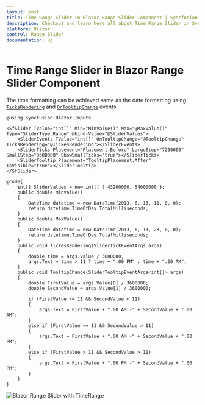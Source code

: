 ```yaml
---
layout: post
title: Time Range Slider in Blazor Range Slider Component | Syncfusion
description: Checkout and learn here all about Time Range Slider in Syncfusion Blazor Range Slider component and more.
platform: Blazor
control: Range Slider
documentation: ug
---
```


# Time Range Slider in Blazor Range Slider Component

The time formatting can be achieved same as the date formatting using [`TicksRendering`](https://help.syncfusion.com/cr/blazor/Syncfusion.Blazor.Inputs.SliderEvents-1.html#Syncfusion_Blazor_Inputs_SliderEvents_1_TicksRendering) and [`OnTooltipChange`](https://help.syncfusion.com/cr/blazor/Syncfusion.Blazor.Inputs.SliderEvents-1.html#Syncfusion_Blazor_Inputs_SliderEvents_1_OnTooltipChange) events.

```cshtml
@using Syncfusion.Blazor.Inputs

<SfSlider TValue="int[]" Min="MinValue()" Max="@MaxValue()" Type="SliderType.Range" @bind-Value="@SliderValues">
    <SliderEvents TValue="int[]" OnTooltipChange="@TooltipChange" TicksRendering="@TickesRendering"></SliderEvents>
    <SliderTicks Placement="Placement.Before" LargeStep="7200000" SmallStep="3600000" ShowSmallTicks="true"></SliderTicks>
    <SliderTooltip Placement="TooltipPlacement.After" IsVisible="true"></SliderTooltip>
</SfSlider>

@code{
    int[] SliderValues = new int[] { 43200000, 54000000 };
    public double MinValue()
    {
        DateTime datetime = new DateTime(2013, 6, 13, 11, 0, 0);
        return datetime.TimeOfDay.TotalMilliseconds;
    }
    public double MaxValue()
    {
        DateTime datetime = new DateTime(2013, 6, 13, 23, 0, 0);
        return datetime.TimeOfDay.TotalMilliseconds;
    }
    public void TickesRendering(SliderTickEventArgs args)
    {
        double time = args.Value / 3600000;
        args.Text = time > 11 ? time + ".00 PM" : time + ".00 AM";
    }
    public void TooltipChange(SliderTooltipEventArgs<int[]> args)
    {
        double FirstValue = args.Value[0] / 3600000;
        double SecondValue = args.Value[1] / 3600000;

        if (FirstValue <= 11 && SecondValue < 11)
        {
            args.Text = FirstValue + ".00 AM -" + SecondValue + ".00 AM";
        }
        else if (FirstValue <= 11 && SecondValue > 11)
        {
            args.Text = FirstValue + ".00 AM -" + SecondValue + ".00 PM";
        }
        else if (FirstValue > 11 && SecondValue > 11)
        {
            args.Text = FirstValue + ".00 PM -" + SecondValue + ".00 PM";
        }
    }
}
```

![Blazor Range Slider with TimeRange](../images/blazor-rangeslider-with-timerange.gif)